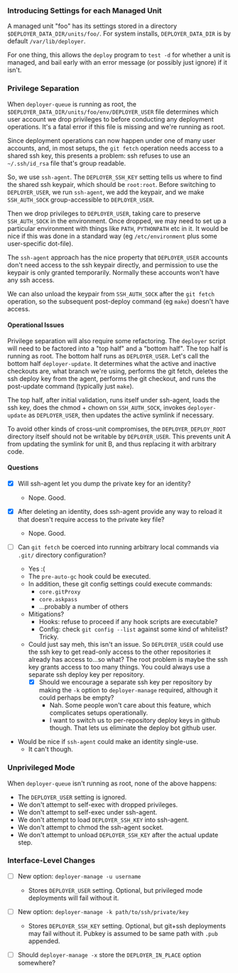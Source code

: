 ### Introducing Settings for each Managed Unit

A managed unit "foo" has its settings stored in a directory `$DEPLOYER_DATA_DIR/units/foo/`. For system installs, `DEPLOYER_DATA_DIR` is by default `/var/lib/deployer`.

For one thing, this allows the `deploy` program to `test -d` for whether a unit is managed, and bail early with an error message (or possibly just ignore) if it isn't.


### Privilege Separation

When `deployer-queue` is running as root, the `$DEPLOYER_DATA_DIR/units/foo/env/DEPLOYER_USER` file determines which user account we drop privileges to before conducting any deployment operations. It's a fatal error if this file is missing and we're running as root.

Since deployment operations can now happen under one of many user accounts, and, in most setups, the `git fetch` operation needs access to a shared ssh key, this presents a problem: ssh refuses to use an `~/.ssh/id_rsa` file that's group readable.

So, we use `ssh-agent`. The `DEPLOYER_SSH_KEY` setting tells us where to find the shared ssh keypair, which should be `root:root`. Before switching to `DEPLOYER_USER`, we run `ssh-agent`, we add the keypair, and we make `SSH_AUTH_SOCK` group-accessible to `DEPLOYER_USER`.

Then we drop privileges to `DEPLOYER_USER`, taking care to preserve `SSH_AUTH_SOCK` in the environment. Once dropped, we may need to set up a particular environment with things like `PATH`, `PYTHONPATH` etc in it. It would be nice if this was done in a standard way (eg `/etc/environment` plus some user-specific dot-file).

The `ssh-agent` approach has the nice property that `DEPLOYER_USER` accounts don't need access to the ssh keypair directly, and permission to use the keypair is only granted temporarily. Normally these accounts won't have any ssh access.

We can also unload the keypair from `SSH_AUTH_SOCK` after the `git fetch` operation, so the subsequent post-deploy command (eg `make`) doesn't have access.

#### Operational Issues

Privilege separation will also require some refactoring. The `deployer` script will need to be factored into a "top half" and a "bottom half". The top half is running as root. The bottom half runs as `DEPLOYER_USER`. Let's call the bottom half `deployer-update`. It determines what the active and inactive checkouts are, what branch we're using, performs the git fetch, deletes the ssh deploy key from the agent, performs the git checkout, and runs the post-update command (typically just `make`).

The top half, after initial validation, runs itself under ssh-agent, loads the ssh key, does the chmod + chown on `SSH_AUTH_SOCK`, invokes `deployer-update` as `DEPLOYER_USER`, then updates the active symlink if necessary.

To avoid other kinds of cross-unit compromises, the `DEPLOYER_DEPLOY_ROOT` directory itself should not be writable by `DEPLOYER_USER`. This prevents unit A from updating the symlink for unit B, and thus replacing it with arbitrary code.

#### Questions

- [x] Will ssh-agent let you dump the private key for an identity?
  - Nope. Good. 

- [x] After deleting an identity, does ssh-agent provide any way to reload it that doesn't require access to the private key file?
  - Nope. Good.

- [ ] Can `git fetch` be coerced into running arbitrary local commands via `.git/` directory configuration?
  - Yes :(
  - The `pre-auto-gc` hook could be executed.
  - In addition, these git config settings could execute commands:
    - `core.gitProxy`
    - `core.askpass`
    - ...probably a number of others
  - Mitigations?
    - Hooks: refuse to proceed if any hook scripts are executable?
    - Config: check `git config --list` against some kind of whitelist? Tricky.
  - Could just say meh, this isn't an issue. So `DEPLOYER_USER` could use the ssh key to get read-only access to the other repositories it already has access to...so what? The root problem is maybe the ssh key grants access to too many things. You could always use a separate ssh deploy key per repository.
    - [x] Should we encourage a separate ssh key per repository by making the `-k` option to `deployer-manage` required, although it could perhaps be empty?
      - Nah. Some people won't care about this feature, which complicates setups operationally.
      - I want to switch us to per-repository deploy keys in github though. That lets us eliminate the deploy bot github user.

- Would be nice if `ssh-agent` could make an identity single-use.
  - It can't though.


### Unprivileged Mode

When `deployer-queue` isn't running as root, none of the above happens:

- The `DEPLOYER_USER` setting is ignored.
- We don't attempt to self-exec with dropped privileges.
- We don't attempt to self-exec under ssh-agent.
- We don't attempt to load `DEPLOYER_SSH_KEY` into ssh-agent.
- We don't attempt to chmod the ssh-agent socket.
- We don't attempt to unload `DEPLOYER_SSH_KEY` after the actual update step.


### Interface-Level Changes

- [ ] New option: `deployer-manage -u username`
  - Stores `DEPLOYER_USER` setting. Optional, but privileged mode deployments will fail without it.
- [ ] New option: `deployer-manage -k path/to/ssh/private/key`
  - Stores `DEPLOYER_SSH_KEY` setting. Optional, but git+ssh deployments may fail without it. Pubkey is assumed to be same path with `.pub` appended.
- [ ] Should `deployer-manage -x` store the `DEPLOYER_IN_PLACE` option somewhere?

